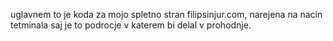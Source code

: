 uglavnem to je koda za mojo spletno stran filipsinjur.com, narejena na nacin tetminala saj je to podrocje v katerem bi delal v prohodnje.
